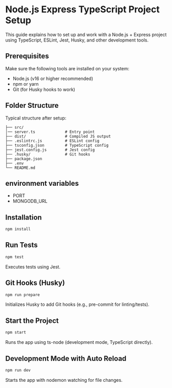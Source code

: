 # Node.js Express TypeScript Project Setup
This guide explains how to set up and work with a Node.js + Express project using TypeScript, ESLint, Jest, Husky, and other development tools.

## Prerequisites
Make sure the following tools are installed on your system:
- Node.js (v16 or higher recommended)
- npm or yarn
- Git (for Husky hooks to work)

## Folder Structure
Typical structure after setup:
```
├── src/
│── server.ts             # Entry point
├── dist/                 # Compiled JS output
├── .eslintrc.js          # ESLint config
├── tsconfig.json         # TypeScript config
├── jest.config.js        # Jest config
├── .husky/               # Git hooks
├── package.json
├── .env
└── README.md
```
## environment variables

- PORT
- MONGODB_URL


## Installation
```sh
npm install
```

## Run Tests
```sh
npm test
```
Executes tests using Jest.

## Git Hooks (Husky)
```sh
npm run prepare
```
Initializes Husky to add Git hooks (e.g., pre-commit for linting/tests).

## Start the Project
```sh
npm start
```
Runs the app using ts-node (development mode, TypeScript directly).

## Development Mode with Auto Reload
```sh
npm run dev
```
Starts the app with nodemon watching for file changes.
